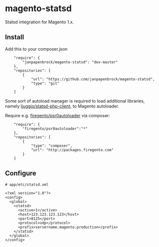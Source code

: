 magento-statsd
==============

Statsd integration for Magento 1.x.

Install
-------

Add this to your composer.json

```
    "require": {
        "janpapenbrock/magento-statsd": "dev-master"
    },
    "repositories": [
        {
            "url": "https://github.com/janpapenbrock/magento-statsd",
            "type": "git"
        }
    ]
```

Some sort of autoload manager is required to load additional libraries, namely [liuggio/statsd-php-client](https://github.com/liuggio/statsd-php-client), to Magento autoloader.

Require e.g. [firegento/psr0autoloader](https://github.com/magento-hackathon/Magento-PSR-0-Autoloader) via composer:

```
    "require": {
        "firegento/psr0autoloader":"*"
    },
    "repositories": [
        {
            "type": "composer",
            "url": "http://packages.firegento.com"
        }
    ]
```


Configure
---------

```
# app/etc/statsd.xml

<?xml version="1.0"?>
<config>
  <global>
    <statsd>
      <active>1</active>
      <host>123.123.123.123</host>
      <port>8125</port>
      <protocol>udp</protocol>
      <prefix>servername.magento.production</prefix>
    </statsd>
  </global>
</config>
```
